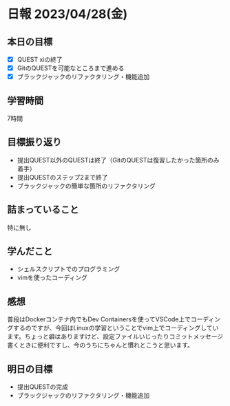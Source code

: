 # 日報 2023/04/28(金)

## 本日の目標
- [x] QUEST xiの終了
- [x] GitのQUESTを可能なところまで進める
- [x] ブラックジャックのリファクタリング・機能追加

## 学習時間
7時間

## 目標振り返り
- 提出QUEST以外のQUESTは終了（GitのQUESTは復習したかった箇所のみ着手）
- 提出QUESTのステップ2まで終了
- ブラックジャックの簡単な箇所のリファクタリング

## 詰まっていること
特に無し

## 学んだこと
- シェルスクリプトでのプログラミング
- vimを使ったコーディング

## 感想
普段はDockerコンテナ内でもDev Containersを使ってVSCode上でコーディングするのですが、今回はLinuxの学習ということでvim上でコーディングしています。ちょっと癖はありますけど、設定ファイルいじったりコミットメッセージ書くときに便利ですし、今のうちにちゃんと慣れとこうと思います。

## 明日の目標
- 提出QUESTの完成
- ブラックジャックのリファクタリング・機能追加

